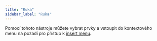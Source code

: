 ```yaml
---
title: "Ruka"
sidebar_label: "Ruka"
---
```



Pomocí tohoto nástroje můžete vybrat prvky a vstoupit do kontextového menu na pozadí pro přístup k [insert menu](../insert).
